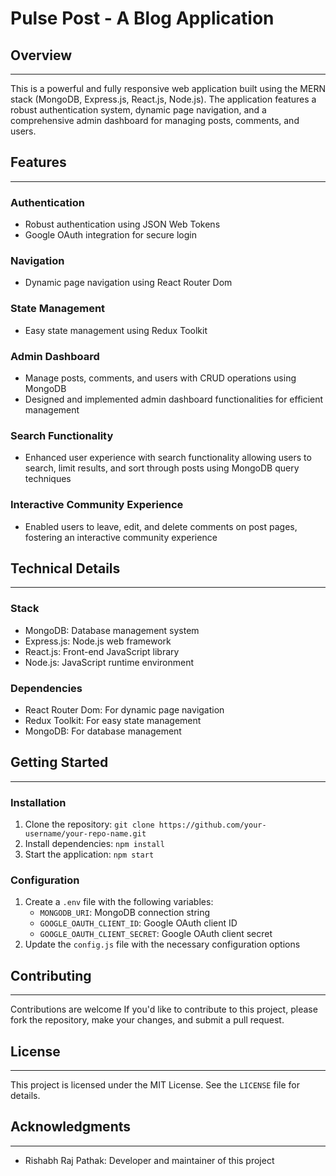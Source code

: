 # Pulse Post - A Blog Application

## Overview
-----------

This is a powerful and fully responsive web application built using the MERN stack (MongoDB, Express.js, React.js, Node.js). The application features a robust authentication system, dynamic page navigation, and a comprehensive admin dashboard for managing posts, comments, and users.

## Features
------------

### Authentication

* Robust authentication using JSON Web Tokens
* Google OAuth integration for secure login

### Navigation

* Dynamic page navigation using React Router Dom

### State Management

* Easy state management using Redux Toolkit

### Admin Dashboard

* Manage posts, comments, and users with CRUD operations using MongoDB
* Designed and implemented admin dashboard functionalities for efficient management

### Search Functionality

* Enhanced user experience with search functionality allowing users to search, limit results, and sort through posts using MongoDB query techniques

### Interactive Community Experience

* Enabled users to leave, edit, and delete comments on post pages, fostering an interactive community experience

## Technical Details
--------------------

### Stack

* MongoDB: Database management system
* Express.js: Node.js web framework
* React.js: Front-end JavaScript library
* Node.js: JavaScript runtime environment

### Dependencies

* React Router Dom: For dynamic page navigation
* Redux Toolkit: For easy state management
* MongoDB: For database management

## Getting Started
---------------

### Installation

1. Clone the repository: `git clone https://github.com/your-username/your-repo-name.git`
2. Install dependencies: `npm install`
3. Start the application: `npm start`

### Configuration

1. Create a `.env` file with the following variables:
	* `MONGODB_URI`: MongoDB connection string
	* `GOOGLE_OAUTH_CLIENT_ID`: Google OAuth client ID
	* `GOOGLE_OAUTH_CLIENT_SECRET`: Google OAuth client secret
2. Update the `config.js` file with the necessary configuration options

## Contributing
------------

Contributions are welcome If you'd like to contribute to this project, please fork the repository, make your changes, and submit a pull request.

## License
---------

This project is licensed under the MIT License. See the `LICENSE` file for details.

## Acknowledgments
---------------

* Rishabh Raj Pathak: Developer and maintainer of this project
